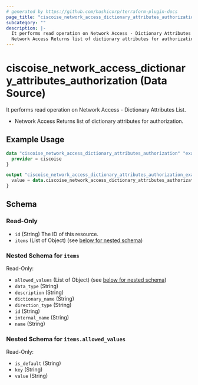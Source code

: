 ```yaml
---
# generated by https://github.com/hashicorp/terraform-plugin-docs
page_title: "ciscoise_network_access_dictionary_attributes_authorization Data Source - terraform-provider-ciscoise"
subcategory: ""
description: |-
  It performs read operation on Network Access - Dictionary Attributes List.
  Network Access Returns list of dictionary attributes for authorization.
---
```


# ciscoise_network_access_dictionary_attributes_authorization (Data Source)

It performs read operation on Network Access - Dictionary Attributes List.

- Network Access Returns list of dictionary attributes for authorization.

## Example Usage

```terraform
data "ciscoise_network_access_dictionary_attributes_authorization" "example" {
  provider = ciscoise
}

output "ciscoise_network_access_dictionary_attributes_authorization_example" {
  value = data.ciscoise_network_access_dictionary_attributes_authorization.example.items
}
```

<!-- schema generated by tfplugindocs -->
## Schema

### Read-Only

- `id` (String) The ID of this resource.
- `items` (List of Object) (see [below for nested schema](#nestedatt--items))

<a id="nestedatt--items"></a>
### Nested Schema for `items`

Read-Only:

- `allowed_values` (List of Object) (see [below for nested schema](#nestedobjatt--items--allowed_values))
- `data_type` (String)
- `description` (String)
- `dictionary_name` (String)
- `direction_type` (String)
- `id` (String)
- `internal_name` (String)
- `name` (String)

<a id="nestedobjatt--items--allowed_values"></a>
### Nested Schema for `items.allowed_values`

Read-Only:

- `is_default` (String)
- `key` (String)
- `value` (String)


